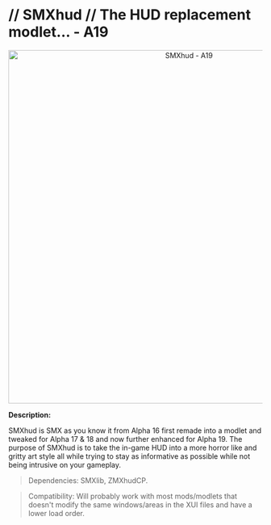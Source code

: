 # // SMXhud // The HUD replacement modlet... - A19

<p align="center">
  <img src="https://staticdelivery.nexusmods.com/mods/1059/images/22/22-1601026574-1112789228.jpeg" width="700" title="SMXhud - A19">
</p>

**Description:**

SMXhud is SMX as you know it from Alpha 16 first remade into a modlet and tweaked for Alpha 17 & 18 and now further enhanced for Alpha 19. The purpose of SMXhud is to take the in-game HUD into a more horror like and gritty art style all while trying to stay as informative as possible while not being intrusive on your gameplay.

> Dependencies: SMXlib, ZMXhudCP.

> Compatibility: Will probably work with most mods/modlets that doesn't modify the same windows/areas in the XUI files and have a lower load order.
